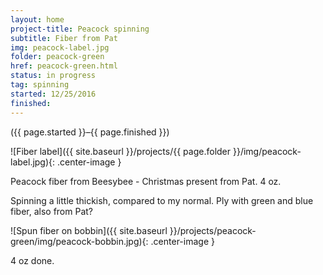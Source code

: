 ```yaml
---
layout: home
project-title: Peacock spinning
subtitle: Fiber from Pat
img: peacock-label.jpg
folder: peacock-green
href: peacock-green.html
status: in progress
tag: spinning
started: 12/25/2016
finished:
---
```

<p class="center">({{ page.started }}–{{ page.finished }})</p>

![Fiber label]({{ site.baseurl }}/projects/{{ page.folder }}/img/peacock-label.jpg){: .center-image }

Peacock fiber from Beesybee - Christmas present from Pat. 4 oz. 

Spinning a little thickish, compared to my normal. Ply with green and blue fiber, also from Pat?

![Spun fiber on bobbin]({{ site.baseurl }}/projects/peacock-green/img/peacock-bobbin.jpg){: .center-image }

4 oz done.